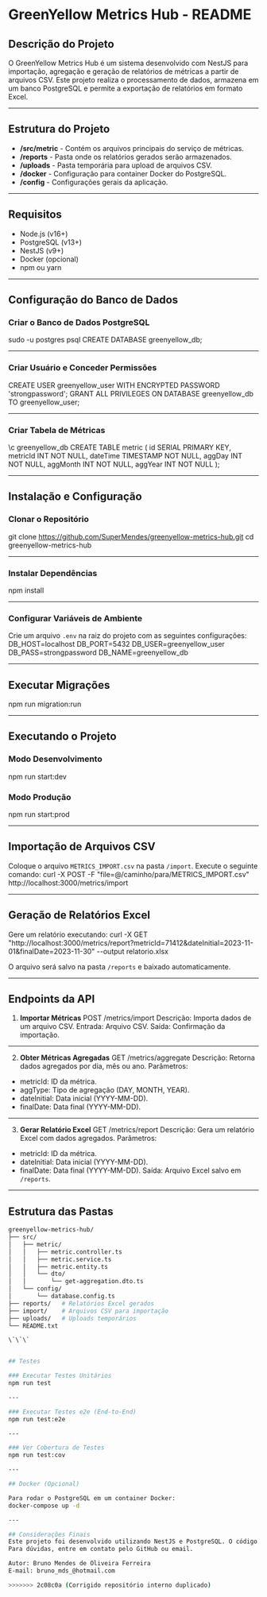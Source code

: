 # GreenYellow Metrics Hub - README

## Descrição do Projeto
O GreenYellow Metrics Hub é um sistema desenvolvido com NestJS para importação, agregação e geração de relatórios de métricas a partir de arquivos CSV.
Este projeto realiza o processamento de dados, armazena em um banco PostgreSQL e permite a exportação de relatórios em formato Excel.

---

## Estrutura do Projeto

- **/src/metric** - Contém os arquivos principais do serviço de métricas.
- **/reports** - Pasta onde os relatórios gerados serão armazenados.
- **/uploads** - Pasta temporária para upload de arquivos CSV.
- **/docker** - Configuração para container Docker do PostgreSQL.
- **/config** - Configurações gerais da aplicação.

---

## Requisitos

- Node.js (v16+)
- PostgreSQL (v13+)
- NestJS (v9+)
- Docker (opcional)
- npm ou yarn

---

## Configuração do Banco de Dados

### Criar o Banco de Dados PostgreSQL
sudo -u postgres psql
CREATE DATABASE greenyellow_db;

---

### Criar Usuário e Conceder Permissões
CREATE USER greenyellow_user WITH ENCRYPTED PASSWORD 'strongpassword';
GRANT ALL PRIVILEGES ON DATABASE greenyellow_db TO greenyellow_user;

---

### Criar Tabela de Métricas
\c greenyellow_db
CREATE TABLE metric (
id SERIAL PRIMARY KEY,
metricId INT NOT NULL,
dateTime TIMESTAMP NOT NULL,
aggDay INT NOT NULL,
aggMonth INT NOT NULL,
aggYear INT NOT NULL
);

---

## Instalação e Configuração

### Clonar o Repositório
git clone https://github.com/SuperMendes/greenyellow-metrics-hub.git
cd greenyellow-metrics-hub

---

### Instalar Dependências
npm install

---

### Configurar Variáveis de Ambiente
Crie um arquivo `.env` na raiz do projeto com as seguintes configurações:
DB_HOST=localhost
DB_PORT=5432
DB_USER=greenyellow_user
DB_PASS=strongpassword
DB_NAME=greenyellow_db

---

## Executar Migrações
npm run migration:run

---

## Executando o Projeto

### Modo Desenvolvimento
npm run start:dev

### Modo Produção
npm run start:prod

---

## Importação de Arquivos CSV
Coloque o arquivo `METRICS_IMPORT.csv` na pasta `/import`.
Execute o seguinte comando:
curl -X POST -F "file=@/caminho/para/METRICS_IMPORT.csv" http://localhost:3000/metrics/import

---

## Geração de Relatórios Excel
Gere um relatório executando:
curl -X GET "http://localhost:3000/metrics/report?metricId=71412&dateInitial=2023-11-01&finalDate=2023-11-30" --output relatorio.xlsx

O arquivo será salvo na pasta `/reports` e baixado automaticamente.

---

## Endpoints da API

1. **Importar Métricas**
POST /metrics/import
Descrição: Importa dados de um arquivo CSV.
Entrada: Arquivo CSV.
Saída: Confirmação da importação.

---

2. **Obter Métricas Agregadas**
GET /metrics/aggregate
Descrição: Retorna dados agregados por dia, mês ou ano.
Parâmetros:
- metricId: ID da métrica.
- aggType: Tipo de agregação (DAY, MONTH, YEAR).
- dateInitial: Data inicial (YYYY-MM-DD).
- finalDate: Data final (YYYY-MM-DD).

---

3. **Gerar Relatório Excel**
GET /metrics/report
Descrição: Gera um relatório Excel com dados agregados.
Parâmetros:
- metricId: ID da métrica.
- dateInitial: Data inicial (YYYY-MM-DD).
- finalDate: Data final (YYYY-MM-DD).
Saída: Arquivo Excel salvo em `/reports`.

---

## Estrutura das Pastas

```bash
greenyellow-metrics-hub/
├── src/
│   ├── metric/
│   │   ├── metric.controller.ts
│   │   ├── metric.service.ts
│   │   ├── metric.entity.ts
│   │   └── dto/
│   │       └── get-aggregation.dto.ts
│   └── config/
│       └── database.config.ts
├── reports/   # Relatórios Excel gerados
├── import/    # Arquivos CSV para importação
├── uploads/   # Uploads temporários
└── README.txt

\`\`\`


## Testes

### Executar Testes Unitários
npm run test

---

### Executar Testes e2e (End-to-End)
npm run test:e2e

---

### Ver Cobertura de Testes
npm run test:cov

---

## Docker (Opcional)

Para rodar o PostgreSQL em um container Docker:
docker-compose up -d

---

## Considerações Finais
Este projeto foi desenvolvido utilizando NestJS e PostgreSQL. O código segue boas práticas de desenvolvimento, incluindo validação de dados, logging e controle de erros.
Para dúvidas, entre em contato pelo GitHub ou email.

Autor: Bruno Mendes de Oliveira Ferreira
E-mail: bruno_mds_@hotmail.com

>>>>>>> 2c08c0a (Corrigido repositório interno duplicado)
